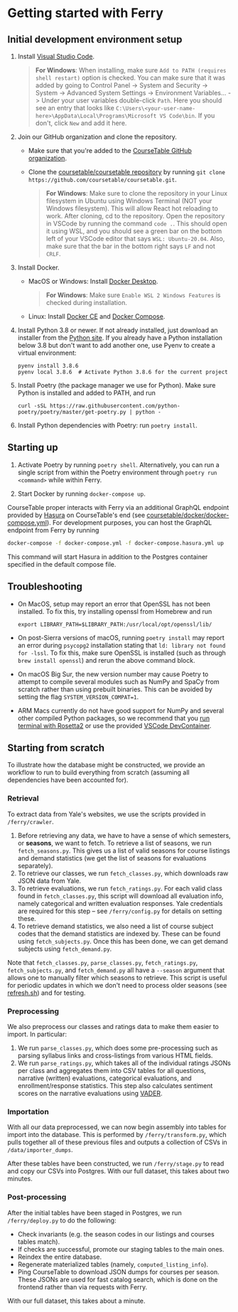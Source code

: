 # Getting started with Ferry

## Initial development environment setup

1. Install [Visual Studio Code](https://code.visualstudio.com/Download).

   >**For Windows**: When installing, make sure `Add to PATH (requires shell restart)` option is checked. You can make sure that it was added by going to  Control Panel -> System and Security -> System -> Advanced  System Settings -> Environment Variables... -> Under your user  variables double-click `Path`. Here you should see an entry that looks like `C:\Users\<your-user-name-here>\AppData\Local\Programs\Microsoft VS Code\bin`. If you don't, click `New` and add it here.

2. Join our GitHub organization and clone the repository.

   - Make sure that you're added to the [CourseTable GitHub organization](https://github.com/coursetable).

   - Clone the [coursetable/coursetable repository](https://github.com/coursetable/coursetable) by running `git clone https://github.com/coursetable/coursetable.git`.

     >**For Windows**: Make sure to clone the repository in your  Linux filesystem in Ubuntu using Windows Terminal (NOT your Windows  filesystem). This will allow React hot reloading to work. After cloning, cd to the repository. Open the repository in VSCode by  running the command `code .`. This should open it using WSL, and you should see a green bar on the bottom left of your VSCode editor that says `WSL: Ubuntu-20.04`. Also, make sure that the bar in the bottom right says `LF` and not `CRLF`.

3. Install Docker.

   - MacOS or Windows: Install [Docker Desktop](https://www.docker.com/products/docker-desktop).

     > **For Windows**: Make sure `Enable WSL 2 Windows Features` is checked during installation.

   - Linux: Install [Docker CE](https://docs.docker.com/engine/install/) and [Docker Compose](https://docs.docker.com/compose/install/).

4. Install Python 3.8 or newer. If not already installed, just download an installer from the [Python site](https://www.python.org/downloads/). If you already have a Python installation below 3.8 but don't want to add another one, use Pyenv to create a virtual environment:

   ```shell
   pyenv install 3.8.6
   pyenv local 3.8.6  # Activate Python 3.8.6 for the current project
   ```

5. Install Poetry (the package manager we use for Python). Make sure Python is installed and added to PATH, and run

   ```shell
   curl -sSL https://raw.githubusercontent.com/python-poetry/poetry/master/get-poetry.py | python -
   ```

6. Install Python dependencies with Poetry: run `poetry install`.

## Starting up

1. Activate Poetry by running `poetry shell`. Alternatively, you can run a single script from within the Poetry environment through `poetry run <command>` while within Ferry.

2. Start Docker by running `docker-compose up`.

CourseTable proper interacts with Ferry via an additional GraphQL endpoint provided by [Hasura](https://hasura.io/) on CourseTable's end (see [coursetable/docker/docker-compose.yml](https://github.com/coursetable/coursetable/blob/master/docker/docker-compose.yml)). For development purposes, you can host the GraphQL endpoint from Ferry by running

```bash
docker-compose -f docker-compose.yml -f docker-compose.hasura.yml up
```

This command will start Hasura in addition to the Postgres container specified in the default compose file.

## Troubleshooting

- On MacOS, setup may report an error that OpenSSL has not been installed. To fix this, try installing openssl from Homebrew and run

  ```shell
  export LIBRARY_PATH=$LIBRARY_PATH:/usr/local/opt/openssl/lib/
  ```

- On post-Sierra versions of macOS, running `poetry install` may report an error during `psycopg2` installation stating that `ld: library not found for -lssl`. To fix this, make sure OpenSSL is installed (such as through `brew install openssl`) and rerun the above command block.

- On macOS Big Sur, the new version number may cause Poetry to attempt to compile several modules such as NumPy and SpaCy from scratch rather than using prebuilt binaries. This can be avoided by setting the flag `SYSTEM_VERSION_COMPAT=1`.

- ARM Macs currently do not have good support for NumPy and several other compiled Python packages, so we recommend that you [run terminal with Rosetta2](https://www.notion.so/Run-x86-Apps-including-homebrew-in-the-Terminal-on-Apple-Silicon-8350b43d97de4ce690f283277e958602) or use the provided [VSCode DevContainer](https://code.visualstudio.com/docs/remote/containers).

## Starting from scratch

To illustrate how the database might be constructed, we provide an workflow to run to build everything from scratch (assuming all dependencies have been accounted for).

### Retrieval

To extract data from Yale's websites, we use the scripts provided in `/ferry/crawler`. 

1. Before retrieving any data, we have to have a sense of which semesters, or **seasons**, we want to fetch. To retrieve a list of seasons, we run `fetch_seasons.py`. This gives us a list of valid seasons for course listings and demand statistics (we get the list of seasons for evaluations separately).
2. To retrieve our classes, we run `fetch_classes.py`, which downloads raw JSON data from Yale.
3. To retrieve evaluations, we run `fetch_ratings.py`. For each valid class found in `fetch_classes.py`, this script will download all evaluation info, namely categorical and written evaluation responses. Yale credentials are required for this step – see `/ferry/config.py` for details on setting these.
4. To retrieve demand statistics, we also need a list of course subject codes that the demand statistics are indexed by. These can be found using `fetch_subjects.py`. Once this has been done, we can get demand subjects using `fetch_demand.py`.

Note that `fetch_classes.py`, `parse_classes.py`, `fetch_ratings.py`, `fetch_subjects.py`, and `fetch_demand.py` all have a `--season` argument that allows one to manually filter which seasons to retrieve. This script is useful for periodic updates in which we don't need to process older seasons (see [refresh.sh](/refresh_courses.sh)) and for testing.

### Preprocessing

We also preprocess our classes and ratings data to make them easier to import. In particular:

1. We run `parse_classes.py`, which does some pre-processing such as parsing syllabus links and cross-listings from various HTML fields. 
2. We run `parse_ratings.py`, which takes all of the individual ratings JSONs per class and aggregates them into CSV tables for all questions, narrative (written) evaluations, categorical evaluations, and enrollment/response statistics. This step also calculates sentiment scores on the narrative evaluations using [VADER](https://github.com/cjhutto/vaderSentiment).

### Importation

With all our data preprocessed, we can now begin assembly into tables for import into the database. This is performed by `/ferry/transform.py`, which pulls together all of these previous files and outputs a collection of CSVs in `/data/importer_dumps`.

After these tables have been constructed, we run `/ferry/stage.py` to read and copy our CSVs into Postgres. With our full dataset, this takes about two minutes.

### Post-processing

After the initial tables have been staged in Postgres, we run `/ferry/deploy.py` to do the following:

- Check invariants (e.g. the season codes in our listings and courses tables match).
- If checks are successful, promote our staging tables to the main ones.
- Reindex the entire database.
- Regenerate materialized tables (namely, `computed_listing_info`).
- Ping CourseTable to download JSON dumps for courses per season. These JSONs are used for fast catalog search, which is done on the frontend rather than via requests with Ferry.

With our full dataset, this takes about a minute.
